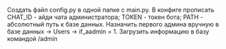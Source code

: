 Создать файл config.py в одной папке с main.py. В конфиге прописать CHAT_ID - айди чата администратора; 
TOKEN - токен бота; PATH - абсолютный путь к базе данных. 
Назначить первого админа вручную в базе данных -> Users -> if_aadmin = 1. 
Загрузить информацию в базу командой /admin
